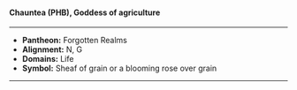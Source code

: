 #### Chauntea (PHB), Goddess of agriculture
___

- **Pantheon:** Forgotten Realms
- **Alignment:** N, G
- **Domains:** Life
- **Symbol:** Sheaf of grain or a blooming rose over grain
___
